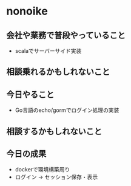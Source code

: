 # nonoike

## 会社や業務で普段やっていること
- scalaでサーバーサイド実装

## 相談乗れるかもしれないこと

## 今日やること
- Go言語のecho/gormでログイン処理の実装

## 相談するかもしれないこと


## 今日の成果
- dockerで環境構築周り
- ログイン → セッション保存・表示
